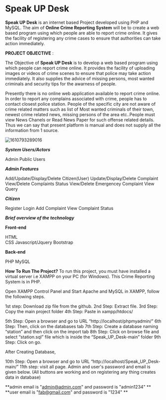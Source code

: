 # Speak UP Desk

**Speak UP Desk** is an internet based Project developed using PHP and MySQL. The aim of **Online Crime Reporting System** will be to create a web based program using which people are able to report crime online. It gives the facility of registering any crime cases to ensure that authorities can take action immediately.

**PROJECT OBJECTIVE** :

The Objective of **Speak UP Desk** is to develop a web based program using which people can report crime online. It provides the facility of uploading images or videos of crime scenes to ensure that police may take action immediately. It also supplies the advice of missing persons, most wanted criminals and security tips for the awarness of people.
    
Presently there is no online web application available to report crime online. In order to report any complains associated with crime, people has to contact closest police station. People of the specific city are not aware of crime related matters such as list of Most wanted criminals of their town, newest crime related news, missing persons of the area etc..People must view News Chanels or Read News Paper for such offense related details. Thus we can say that present platform is manual and does not supply all the information from 1 source.

![1610793289016](https://user-images.githubusercontent.com/62890747/104809640-b4275980-5814-11eb-8804-6d13ad685bb6.jpg)    

***System Users/Actors***



Admin
Public Users


***Admin Features***



Add/Update/Display/Delete Citizen(User)
Update/Display/Delete Complaint
View/Delete Complaints Status
View/Delete Emergencey Complaint
View Query



***Citizen***




Register
Login
Add Complaint
View Complaint Status



***Brief overview of the technology***


**Front-end**




HTML	
CSS
Javascript/Jquery
Bootstrap


**Back-end**



PHP
MySQL


**How To Run The Project?**
To run this project, you must have installed a virtual server i.e XAMPP on your PC (for Windows). This Crime Reporting System is in PHP.

Open XAMPP Control Panel and Start Apache and MySQL in XAMPP, follow the following steps.

1st step: Download zip file from the github.
2nd Step: Extract file.
3rd Step: Copy the main project folder
4th Step: Paste in xampp/htdocs/

5th Step: Open a browser and go to URL “http://localhost/phpmyadmin/”
6th Step: Then, click on the databases tab
7th Step: Create a database naming “station” and then click on the import tab
8th Step: Click on browse file and select “station.sql” file which is inside the “Speak_UP_Desk-main” folder
9th Step: Click on go.

After Creating Database,

10th Step: Open a browser and go to URL “http://localhost/Speak_UP_Desk-main/”
11th step: visit all page. Admin and user's password and email is given below.
(All buttons are working and on registering any thing creates data in database)

**admin email is "admin@admin.com"  and password is "admin1234"   **
**user email is  "fab@gmail.com"  and password is  "1234"      **




